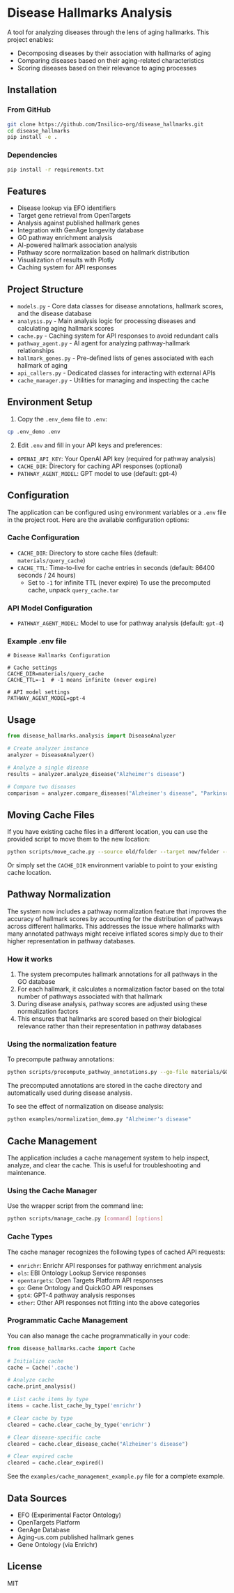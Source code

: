 # Disease Hallmarks Analysis

A tool for analyzing diseases through the lens of aging hallmarks. This project enables:

- Decomposing diseases by their association with hallmarks of aging
- Comparing diseases based on their aging-related characteristics
- Scoring diseases based on their relevance to aging processes

## Installation

### From GitHub

```bash
git clone https://github.com/Insilico-org/disease_hallmarks.git
cd disease_hallmarks
pip install -e .
```

### Dependencies

```bash
pip install -r requirements.txt
```

## Features

- Disease lookup via EFO identifiers
- Target gene retrieval from OpenTargets
- Analysis against published hallmark genes
- Integration with GenAge longevity database
- GO pathway enrichment analysis
- AI-powered hallmark association analysis
- Pathway score normalization based on hallmark distribution
- Visualization of results with Plotly
- Caching system for API responses

## Project Structure

- `models.py` - Core data classes for disease annotations, hallmark scores, and the disease database
- `analysis.py` - Main analysis logic for processing diseases and calculating aging hallmark scores
- `cache.py` - Caching system for API responses to avoid redundant calls
- `pathway_agent.py` - AI agent for analyzing pathway-hallmark relationships
- `hallmark_genes.py` - Pre-defined lists of genes associated with each hallmark of aging
- `api_callers.py` - Dedicated classes for interacting with external APIs
- `cache_manager.py` - Utilities for managing and inspecting the cache

## Environment Setup

1. Copy the `.env_demo` file to `.env`:
```bash
cp .env_demo .env
```

2. Edit `.env` and fill in your API keys and preferences:
- `OPENAI_API_KEY`: Your OpenAI API key (required for pathway analysis)
- `CACHE_DIR`: Directory for caching API responses (optional)
- `PATHWAY_AGENT_MODEL`: GPT model to use (default: gpt-4)

## Configuration

The application can be configured using environment variables or a `.env` file in the project root. Here are the available configuration options:

### Cache Configuration

- `CACHE_DIR`: Directory to store cache files (default: `materials/query_cache`)
- `CACHE_TTL`: Time-to-live for cache entries in seconds (default: 86400 seconds / 24 hours)
  - Set to `-1` for infinite TTL (never expire)
To use the precomputed cache, unpack `query_cache.tar`

### API Model Configuration

- `PATHWAY_AGENT_MODEL`: Model to use for pathway analysis (default: `gpt-4`)

### Example .env file

```
# Disease Hallmarks Configuration

# Cache settings
CACHE_DIR=materials/query_cache
CACHE_TTL=-1  # -1 means infinite (never expire)

# API model settings
PATHWAY_AGENT_MODEL=gpt-4
```

## Usage

```python
from disease_hallmarks.analysis import DiseaseAnalyzer

# Create analyzer instance
analyzer = DiseaseAnalyzer()

# Analyze a single disease
results = analyzer.analyze_disease("Alzheimer's disease")

# Compare two diseases
comparison = analyzer.compare_diseases("Alzheimer's disease", "Parkinson's disease")
```

## Moving Cache Files

If you have existing cache files in a different location, you can use the provided script to move them to the new location:

```bash
python scripts/move_cache.py --source old/folder --target new/folder --overwrite
```

Or simply set the `CACHE_DIR` environment variable to point to your existing cache location.

## Pathway Normalization

The system now includes a pathway normalization feature that improves the accuracy of hallmark scores by accounting for the distribution of pathways across different hallmarks. This addresses the issue where hallmarks with many annotated pathways might receive inflated scores simply due to their higher representation in pathway databases.

### How it works

1. The system precomputes hallmark annotations for all pathways in the GO database
2. For each hallmark, it calculates a normalization factor based on the total number of pathways associated with that hallmark
3. During disease analysis, pathway scores are adjusted using these normalization factors
4. This ensures that hallmarks are scored based on their biological relevance rather than their representation in pathway databases

### Using the normalization feature

To precompute pathway annotations:

```bash
python scripts/precompute_pathway_annotations.py --go-file materials/GO_Molecular_Function_2023
```

The precomputed annotations are stored in the cache directory and automatically used during disease analysis.

To see the effect of normalization on disease analysis:

```bash
python examples/normalization_demo.py "Alzheimer's disease"
```

## Cache Management

The application includes a cache management system to help inspect, analyze, and clear the cache. This is useful for troubleshooting and maintenance.

### Using the Cache Manager

Use the wrapper script from the command line:

```bash
python scripts/manage_cache.py [command] [options]
```

### Cache Types

The cache manager recognizes the following types of cached API requests:

- `enrichr`: Enrichr API responses for pathway enrichment analysis
- `ols`: EBI Ontology Lookup Service responses
- `opentargets`: Open Targets Platform API responses
- `go`: Gene Ontology and QuickGO API responses
- `gpt4`: GPT-4 pathway analysis responses
- `other`: Other API responses not fitting into the above categories

### Programmatic Cache Management

You can also manage the cache programmatically in your code:

```python
from disease_hallmarks.cache import Cache

# Initialize cache
cache = Cache('.cache')

# Analyze cache
cache.print_analysis()

# List cache items by type
items = cache.list_cache_by_type('enrichr')

# Clear cache by type
cleared = cache.clear_cache_by_type('enrichr')

# Clear disease-specific cache
cleared = cache.clear_disease_cache("Alzheimer's disease")

# Clear expired cache
cleared = cache.clear_expired()
```

See the `examples/cache_management_example.py` file for a complete example.

## Data Sources

- EFO (Experimental Factor Ontology)
- OpenTargets Platform
- GenAge Database
- Aging-us.com published hallmark genes
- Gene Ontology (via Enrichr)

## License

MIT
